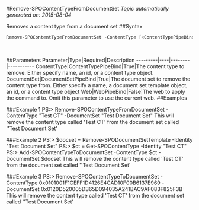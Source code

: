#Remove-SPOContentTypeFromDocumentSet
*Topic automatically generated on: 2015-08-04*

Removes a content type from a document set
##Syntax
```powershell
Remove-SPOContentTypeFromDocumentSet -ContentType [<ContentTypePipeBind>] -DocumentSet [<DocumentSetPipeBind>] [-Web [<WebPipeBind>]]
```
&nbsp;

##Parameters
Parameter|Type|Required|Description
---------|----|--------|-----------
ContentType|ContentTypePipeBind|True|The content type to remove. Either specify name, an id, or a content type object.
DocumentSet|DocumentSetPipeBind|True|The document set to remove the content type from. Either specify a name, a document set template object, an id, or a content type object
Web|WebPipeBind|False|The web to apply the command to. Omit this parameter to use the current web.
##Examples

###Example 1
    PS:> Remove-SPOContentTypeFromDocumentSet -ContentType "Test CT" -DocumentSet "Test Document Set"
This will remove the content type called 'Test CT' from the document set called ''Test Document Set'

###Example 2
    PS:> $docset = Remove-SPODocumentSetTemplate -Identity "Test Document Set"
PS:> $ct = Get-SPOContentType -Identity "Test CT"
PS:> Add-SPOContentTypeToDocumentSet -ContentType $ct -DocumentSet $docset
This will remove the content type called 'Test CT' from the document set called ''Test Document Set'

###Example 3
    PS:> Remove-SPOContentTypeToDocumentSet -ContentType 0x0101001F1CEFF1D4126E4CAD10F00B6137E969 -DocumentSet 0x0120D520005DB65D094035A241BAC9AF083F825F3B
This will remove the content type called 'Test CT' from the document set called ''Test Document Set'
